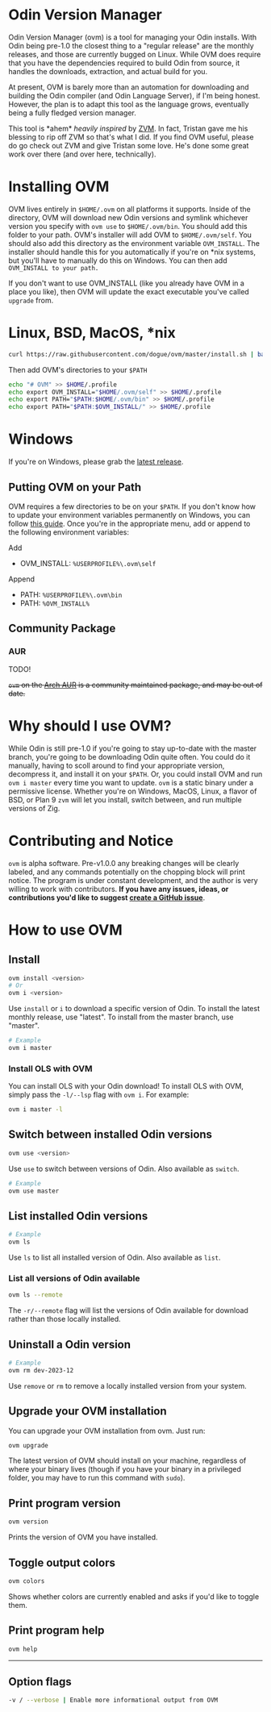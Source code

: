 # Odin Version Manager

Odin Version Manager (ovm) is a tool for managing your Odin installs. With Odin
being pre-1.0 the closest thing to a "regular release" are the monthly releases,
and those are currently bugged on Linux. While OVM does require that you have
the dependencies required to build Odin from source, it handles the downloads,
extraction, and actual build for you.

At present, OVM is barely more than an automation for downloading and building
the Odin compiler (and Odin Language Server), if I'm being honest. However, the
plan is to adapt this tool as the language grows, eventually being a fully fledged
version manager.

This tool is \*ahem\* *heavily inspired* by [ZVM](https://github.com/tristanisham/zvm).
In fact, Tristan gave me his blessing to rip off ZVM so that's what I did. If you
find OVM useful, please do go check out ZVM and give Tristan some love. He's done
some great work over there (and over here, technically).

# Installing OVM

OVM lives entirely in `$HOME/.ovm` on all platforms it supports. Inside of the
directory, OVM will download new Odin versions and symlink whichever version you
specify with `ovm use` to `$HOME/.ovm/bin`. You should add this folder to your
path. OVM's installer will add OVM to `$HOME/.ovm/self`. You should also add this
directory as the environment variable `OVM_INSTALL`. The installer should handle
this for you automatically if you're on *nix systems, but you'll have to manually
do this on Windows. You can then add `OVM_INSTALL to your path.`

If you don't want to use OVM_INSTALL (like you already have OVM in a place you
like), then OVM will update the exact executable you've called `upgrade` from.

# Linux, BSD, MacOS, *nix

```sh
curl https://raw.githubusercontent.com/dogue/ovm/master/install.sh | bash
```

Then add OVM's directories to your `$PATH`

```sh
echo "# OVM" >> $HOME/.profile
echo export OVM_INSTALL="$HOME/.ovm/self" >> $HOME/.profile
echo export PATH="$PATH:$HOME/.ovm/bin" >> $HOME/.profile
echo export PATH="$PATH:$OVM_INSTALL/" >> $HOME/.profile
```

# Windows

If you're on Windows, please grab the
[latest release](https://github.com/dogue/ovm/releases/latest).

## Putting OVM on your Path

OVM requires a few directories to be on your `$PATH`. If you don't know how to
update your environment variables permanently on Windows, you can follow
[this guide](https://www.computerhope.com/issues/ch000549.htm). Once you're in
the appropriate menu, add or append to the following environment variables:

Add

- OVM_INSTALL: `%USERPROFILE%\.ovm\self`

Append

- PATH: `%USERPROFILE%\.ovm\bin`
- PATH: `%OVM_INSTALL%`

## Community Package

### AUR

TODO!

~~`ovm` on the [Arch AUR](https://aur.archlinux.org/packages/ovm) is a community
maintained package, and may be out of date.~~

# Why should I use OVM?

While Odin is still pre-1.0 if you're going to stay up-to-date with the master
branch, you're going to be downloading Odin quite often. You could do it
manually, having to scoll around to find your appropriate version, decompress
it, and install it on your `$PATH`. Or, you could install OVM and run
`ovm i master` every time you want to update. `ovm` is a static binary under a
permissive license. Whether you're on Windows, MacOS, Linux, a flavor of BSD,
or Plan 9 `zvm` will let you install, switch between, and run multiple versions of Zig.

# Contributing and Notice

`ovm` is alpha software. Pre-v1.0.0 any breaking changes will be clearly
labeled, and any commands potentially on the chopping block will print notice.
The program is under constant development, and the author is very willing to
work with contributors. **If you have any issues, ideas, or contributions you'd
like to suggest
[create a GitHub issue](https://github.com/dogue/ovm/issues/new/choose)**.

# How to use OVM

## Install

```sh
ovm install <version> 
# Or
ovm i <version>
```

Use `install` or `i` to download a specific version of Odin. To install the
latest monthly release, use "latest". To install from the master branch, use
"master". 

```sh
# Example
ovm i master
```

### Install OLS with OVM
 You can install OLS with your Odin download! To install OLS with OVM, simply pass the `-l/--lsp` flag with `ovm i`. For example:
```sh
ovm i master -l
```

## Switch between installed Odin versions

```sh
ovm use <version>
```

Use `use` to switch between versions of Odin.
Also available as `switch`.

```sh
# Example
ovm use master
```

## List installed Odin versions

```sh
# Example
ovm ls
```

Use `ls` to list all installed version of Odin.
Also available as `list`.

### List all versions of Odin available
```sh
ovm ls --remote
```
The `-r/--remote` flag will list the versions of Odin available for download rather than those locally installed.

## Uninstall a Odin version

```sh
# Example
ovm rm dev-2023-12
```

Use `remove` or `rm` to remove a locally installed version from your system.

## Upgrade your OVM installation

You can upgrade your OVM installation from ovm.
Just run:

```sh
ovm upgrade
```

The latest version of OVM should install on your machine, regardless of where
your binary lives (though if you have your binary in a privileged folder, you
may have to run this command with `sudo`).

## Print program version

```sh
ovm version
```

Prints the version of OVM you have installed.

## Toggle output colors

```sh
ovm colors
```

Shows whether colors are currently enabled and asks if you'd like to toggle them.

## Print program help

```sh
ovm help

```

<hr>

## Option flags

```sh
-v / --verbose | Enable more informational output from OVM
```
